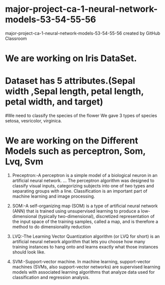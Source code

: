 # major-project-ca-1-neural-network-models-53-54-55-56
major-project-ca-1-neural-network-models-53-54-55-56 created by GitHub Classroom

# We are working on Iris DataSet.
# Dataset has 5 attributes.(Sepal width ,Sepal length, petal length, petal width, and target)

#We need to classify the species of the flower 
We gave 3 types of species setosa, vesricolor, virginica.

# We are working on the Different Models such as perceptron, Som, Lvq, Svm

1. Preceptron:-A perceptron is a simple model of a biological neuron in an artificial neural network. ... The perceptron algorithm was designed to classify visual inputs, categorizing subjects into one of two types and separating groups with a line. Classification is an important part of machine learning and image processing.

2. SOM:-A self-organizing map (SOM) is a type of artificial neural network (ANN) that is trained using unsupervised learning to produce a low-dimensional (typically two-dimensional), discretized representation of the input space of the training samples, called a map, and is therefore a method to do dimensionality reduction

3. LVQ:-The Learning Vector Quantization algorithm (or LVQ for short) is an artificial neural network algorithm that lets you choose how many training instances to hang onto and learns exactly what those instances should look like.

4. SVM:-Support-vector machine. In machine learning, support-vector machines (SVMs, also support-vector networks) are supervised learning models with associated learning algorithms that analyze data used for classification and regression analysis.


